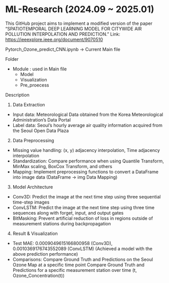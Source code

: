 # ML-Research (2024.09 ~ 2025.01)

This GitHub project aims to implement a modified version of the paper “SPATIOTEMPORAL DEEP LEARNING MODEL FOR CITYWIDE AIR POLLUTION INTERPOLATION AND PREDICTION.”
Link: https://ieeexplore.ieee.org/document/9070510

Pytorch_Ozone_predict_CNN.ipynb -> Current Main file

Folder
- Module : used in Main file
  - Model
  - Visualization
  - Pre_proecess
 
Description

1) Data Extraction
  - Input data: Meteorological Data obtained from the Korea Meteorological Administration’s Data Portal
  - Label data: Seoul’s hourly average air quality information acquired from the Seoul Open Data Plaza

2) Data Preprocessing
  - Missing value handling: (x, y) adjacency interpolation, Time adjacency interpolation
  - Standardization: Compare performance when using Quantile Transform, MinMax scaling, BoxCox Transform, and others
  - Mapping: Implement preprocessing functions to convert a DataFrame into image data (DataFrame → img Data Mapping)

3) Model Architecture
  - Conv3D: Predict the image at the next time step using three sequential time-step images
  - ConvLSTM: Predict the image at the next time step using three time sequences along with forget, input, and output gates
  - BitMasking: Prevent artificial reduction of loss in regions outside of measurement stations during backpropagation

4) Result & Visualization
  - Test MAE: 0.0009049615166800958 (Conv3D), 0.0010369176743552089 (ConvLSTM)
    (Achieved a model with the above prediction performance)
  - Comparisons:
    Compare Ground Truth and Predictions on the Seoul Ozone Map at a specific time point
    Compare Ground Truth and Predictions for a specific measurement station over time (t, Ozone_Concentration(t))
